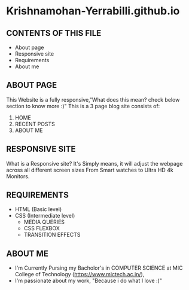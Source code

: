  # Krishnamohan-Yerrabilli.github.io

 CONTENTS OF THIS FILE
 ---------------------
 
 * About page
 * Responsive site
 * Requirements
 * About me
 
 
 ABOUT PAGE
 ----------
 
 This Website is a fully responsive,"What does this mean? check below section to know more :)"
 This is a 3 page blog site consists of: 
  1. HOME
  2. RECENT POSTS
  3. ABOUT ME
 
 RESPONSIVE SITE
 ---------------
 
 What is a Responsive site? It's Simply means, it will adjust the webpage across all different screen sizes 
 From Smart watches to Ultra HD 4k Monitors.


 REQUIREMENTS
 ------------

 * HTML (Basic level)
 * CSS (Intermediate level)
     * MEDIA QUERIES 
     * CSS FLEXBOX
     * TRANSITION EFFECTS
     
     
 ABOUT ME
 --------

* I'm Currently Pursing my Bacholor's in COMPUTER SCIENCE at MIC College of Technology (https://www.mictech.ac.in/),
* I'm passionate about my work, "Because i do what I love :)"
